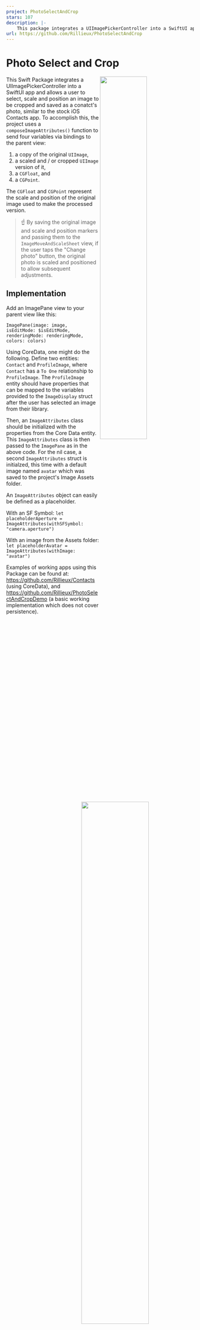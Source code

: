 ```yaml
---
project: PhotoSelectAndCrop
stars: 107
description: |-
    This package integrates a UIImagePickerController into a SwiftUI app. Obtain 1) a copy of the original image, 2) a scaled and / or cropped version of it, 3) a CGFloat and 4) CGPoint. The CGFloat and CGPoint represent the scale and position of the original image used to make the processed version. 
url: https://github.com/Rillieux/PhotoSelectAndCrop
---
```


Photo Select and Crop
=====================

<img align="right" src="Screenshots/example-detail.png" width="50%">

This Swift Package integrates a UIImagePickerController into a SwiftUI app and allows a user to select, scale and position an image to be cropped and saved as a conatct's photo, similar to the stock iOS Contacts app. To accomplish this, the project uses a `composeImageAttributes()` function to send four variables via bindings to the parent view:

1) a copy of the original `UIImage`,
2) a scaled and / or cropped `UIImage` version of it,
3) a `CGFloat`, and 
4) a `CGPoint`. 

The `CGFloat` and `CGPoint` represent the scale and position of the original image used to make the processed version. 

> :point_up: By saving the original image and scale and position markers and passing them to the `ImageMoveAndScaleSheet` view, if the user taps the "Change photo" button, the original photo is scaled and positioned to allow subsequent adjustments.
> 

## Implementation

Add an ImagePane view to your parent view like this:

`ImagePane(image: image, isEditMode: $isEditMode, renderingMode: renderingMode, colors: colors)`

<img align="right" src="Screenshots/coreDataEntity.png" width="60%">

Using CoreData, one might do the following. Define two entities: `Contact` and `ProfileImage`, where `Contact` has a `To One` relationship to `ProfileImage`. The `ProfileImage` entity should have properties that can be mapped to the variables provided to the `ImageDisplay` struct after the user has selected an image from their library.

Then, an `ImageAttributes` class should be initialized with the properties from the Core Data entity. This `ImageAttributes` class is then passed to the `ImagePane` as in the above code. For the nil case, a second `ImageAttributes` struct is initialzed, this time with a default image named `avatar` which was saved to the project's Image Assets folder. 

An `ImageAttributes` object can easily be defined as a placeholder.  

With an SF Symbol: `let placeholderAperture = ImageAttributes(withSFSymbol: "camera.aperture")`

With an image from the Assets folder: `let placeholderAvatar = ImageAttributes(withImage: "avatar")`

Examples of working apps using this Package can be found at: https://github.com/Rillieux/Contacts (using CoreData), and https://github.com/Rillieux/PhotoSelectAndCropDemo (a basic working implementation which does not cover persistence).


